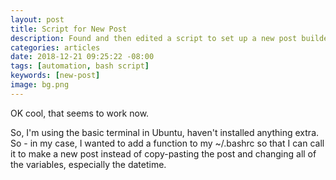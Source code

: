 ```yaml
---
layout: post
title: Script for New Post
description: Found and then edited a script to set up a new post builder
categories: articles
date: 2018-12-21 09:25:22 -08:00
tags: [automation, bash script]
keywords: [new-post]
image: bg.png
---
```

OK cool, that seems to work now.

So, I'm using the basic terminal in Ubuntu, haven't installed anything extra. So - in my case, I wanted to add a function to my ~/.bashrc so that I can call it to make a new post instead of copy-pasting the post and changing all of the variables, especially the datetime.
